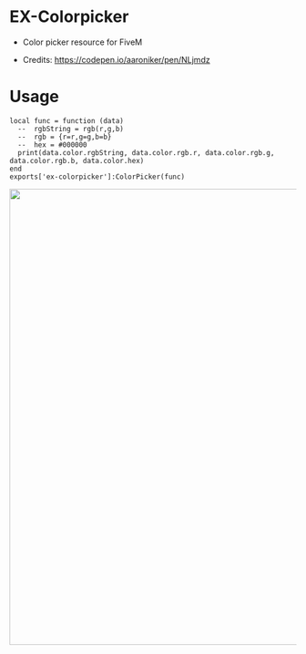 # EX-Colorpicker
- Color picker resource for FiveM

- Credits: https://codepen.io/aaroniker/pen/NLjmdz

# Usage
```
local func = function (data)
  --  rgbString = rgb(r,g,b)
  --  rgb = {r=r,g=g,b=b}
  --  hex = #000000
  print(data.color.rgbString, data.color.rgb.r, data.color.rgb.g, data.color.rgb.b, data.color.hex)
end
exports['ex-colorpicker']:ColorPicker(func)
```

<img src="https://user-images.githubusercontent.com/76168122/189197816-1f675391-3b0a-4fc6-a5d1-8639f05bf727.png" width="700" height="800" />


